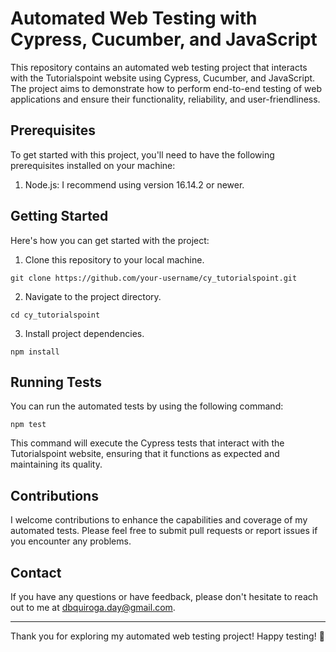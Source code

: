 # Automated Web Testing with Cypress, Cucumber, and JavaScript

This repository contains an automated web testing project that interacts with the Tutorialspoint website using Cypress, Cucumber, and JavaScript. The project aims to demonstrate how to perform end-to-end testing of web applications and ensure their functionality, reliability, and user-friendliness.

## Prerequisites

To get started with this project, you'll need to have the following prerequisites installed on your machine:

1. Node.js: I recommend using version 16.14.2 or newer.

## Getting Started

Here's how you can get started with the project:

1. Clone this repository to your local machine.

```
git clone https://github.com/your-username/cy_tutorialspoint.git
```

2. Navigate to the project directory.

```
cd cy_tutorialspoint
```

3. Install project dependencies.

```
npm install
```

## Running Tests

You can run the automated tests by using the following command:

```
npm test
```

This command will execute the Cypress tests that interact with the Tutorialspoint website, ensuring that it functions as expected and maintaining its quality.

## Contributions

I welcome contributions to enhance the capabilities and coverage of my automated tests. Please feel free to submit pull requests or report issues if you encounter any problems.

## Contact

If you have any questions or have feedback, please don't hesitate to reach out to me at dbquiroga.day@gmail.com.

---

Thank you for exploring my automated web testing project! Happy testing! 🚀
